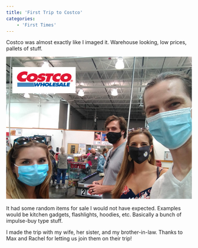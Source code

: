 ```yaml
---
title: 'First Trip to Costco'
categories:
    - 'First Times'
---
```

Costco was almost exactly like I imaged it. Warehouse looking, low prices, pallets of stuff.

![](/assets/wp-content/uploads/2020/07/Costco.png)

It had some random items for sale I would not have expected. Examples would be kitchen gadgets, flashlights, hoodies, etc. Basically a bunch of impulse-buy type stuff.

I made the trip with my wife, her sister, and my brother-in-law. Thanks to Max and Rachel for letting us join them on their trip!
